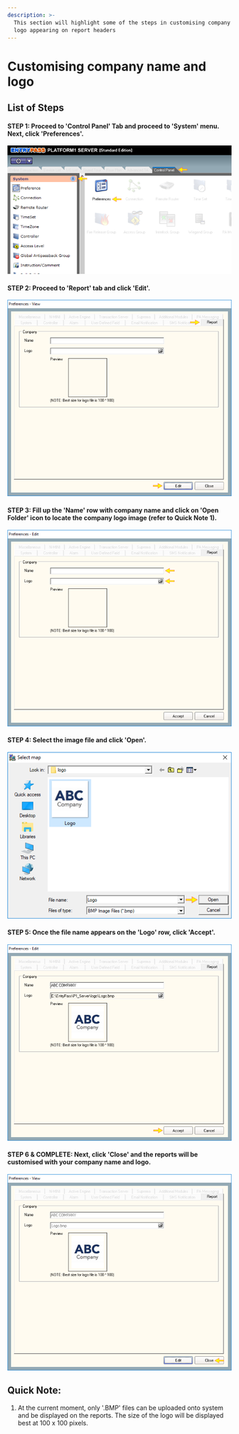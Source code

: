 ```yaml
---
description: >-
  This section will highlight some of the steps in customising company name and
  logo appearing on report headers
---
```


# Customising company name and logo

## List of Steps

#### STEP 1: Proceed to 'Control Panel' Tab and proceed to 'System' menu. Next, click 'Preferences'. 

![](../.gitbook/assets/untitled1%20%2820%29.png)



#### STEP 2: Proceed to 'Report' tab and click 'Edit'. 

![](../.gitbook/assets/untitled2%20%2815%29.png)



#### STEP 3: Fill up the 'Name' row with company name and click on 'Open Folder' icon to locate the company logo image \(refer to Quick Note 1\).

![](../.gitbook/assets/untitled3%20%2822%29.png)



#### STEP 4: Select the image file and click 'Open'. 

![](../.gitbook/assets/untitled4%20%2810%29.png)



#### STEP 5: Once the file name appears on the 'Logo' row, click 'Accept'. 

![](../.gitbook/assets/untitled5%20%2822%29.png)



#### STEP 6 & COMPLETE: Next, click 'Close' and the reports will be customised with your company name and logo.

![](../.gitbook/assets/untitled6%20%282%29.png)

## Quick Note:

1. At the current moment, only '.BMP' files can be uploaded onto system and be displayed on the reports. The size of the logo will be displayed best at 100 x 100 pixels. 

